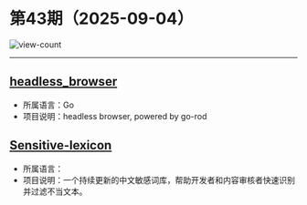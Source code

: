 # 第43期（2025-09-04）

![view-count](https://count.getloli.com/@xiaoxuan6-weekly-20250904)

---
## [headless_browser](https://github.com/xpzouying/headless_browser)
- 所属语言：Go
- 项目说明：headless browser, powered by go-rod

## [Sensitive-lexicon](https://github.com/konsheng/Sensitive-lexicon)
- 所属语言：
- 项目说明：一个持续更新的中文敏感词库，帮助开发者和内容审核者快速识别并过滤不当文本。
